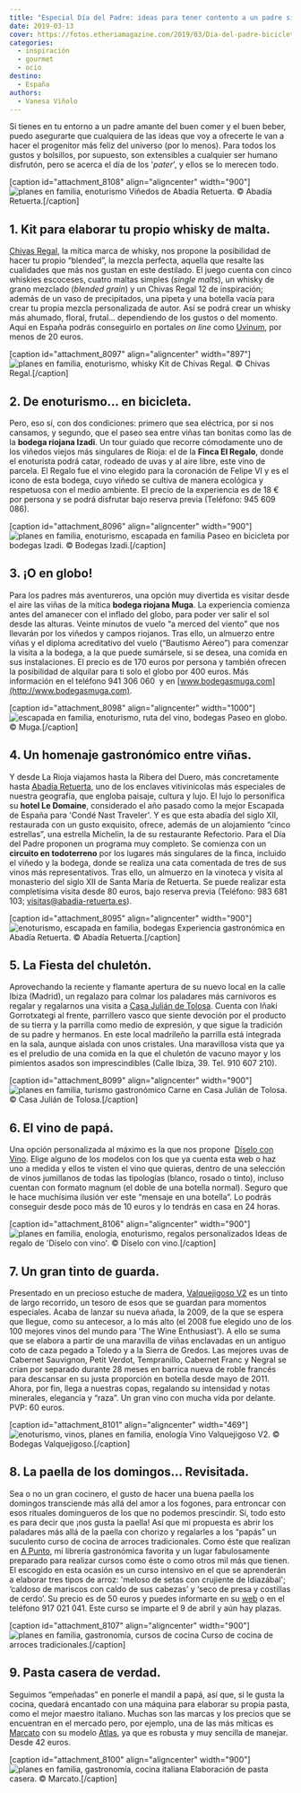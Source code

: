 ```yaml
---
title: "Especial Día del Padre: ideas para tener contento a un padre sibarita"
date: 2019-03-13
cover: https://fotos.etheriamagazine.com/2019/03/Dia-del-padre-bicicleta.jpg
categories: 
  - inspiración
  - gourmet
  - ocio
destino: 
  - España
authors: 
  - Vanesa Viñolo
---
```


Si tienes en tu entorno a un padre amante del buen comer y el buen beber, puedo 
asegurarte que cualquiera de las ideas que voy a ofrecerte le van a hacer el progenitor 
más feliz del universo (por lo menos). Para todos los gustos y bolsillos, por supuesto, 
son extensibles a cualquier ser humano disfrutón, pero se acerca el día de los 
'_pater_', y ellos se lo merecen todo. 

\[caption id="attachment\_8108" align="aligncenter" width="900"\]![planes en familia, enoturismo](https://fotos.etheriamagazine.com/2019/03/dia-del-padre-abadia-retuerta-vinedos.jpg "Viñedos de Abadía Retuerta.") Viñedos de Abadía Retuerta. © Abadía Retuerta.\[/caption\]

## 1\. Kit para elaborar tu propio whisky de malta.

[Chivas Regal](https://youtu.be/oC6ordO7fms), la mítica marca de whisky, nos propone la posibilidad de hacer tu propio “blended”, la mezcla perfecta, aquella que resalte las cualidades que más nos gustan en este destilado. El juego cuenta con cinco whiskies escoceses, cuatro maltas simples (_single malts_), un whisky de grano mezclado (_blended grain_) y un Chivas Regal 12 de inspiración; además de un vaso de precipitados, una pipeta y una botella vacía para crear tu propia mezcla personalizada de autor. Así se podrá crear un whisky más ahumado, floral, frutal… dependiendo de los gustos o del momento. Aquí en España podrás conseguirlo en portales _on line_ como [Uvinum](https://www.uvinum.es/packs-de-regalo/chivas-regal-whisky-blending-kit?utm_source=home&utm_medium=feature&utm_campaign=blending-kit-chivas), por menos de 20 euros.

\[caption id="attachment\_8097" align="aligncenter" width="897"\]![planes en familia, enoturismo, whisky](https://fotos.etheriamagazine.com/2019/03/dia-del-padre-chivas.jpg "Kit de Chivas Regal.") Kit de Chivas Regal. © Chivas Regal.\[/caption\]

## 2\. De enoturismo… en bicicleta.

Pero, eso sí, con dos condiciones: primero que sea eléctrica, por si nos cansamos, y segundo, que el paseo sea entre viñas tan bonitas como las de la **bodega riojana Izadi**. Un tour guiado que recorre cómodamente uno de los viñedos viejos más singulares de Rioja: el de la **Finca El Regalo**, donde el enoturista podrá catar, rodeado de uvas y al aire libre, este vino de parcela. El Regalo fue el vino elegido para la coronación de Felipe VI y es el icono de esta bodega, cuyo viñedo se cultiva de manera ecológica y respetuosa con el medio ambiente. El precio de la experiencia es de 18 € por persona y se podrá disfrutar bajo reserva previa (Teléfono: 945 609 086).

\[caption id="attachment\_8096" align="aligncenter" width="900"\]![planes en familia, enoturismo, escapada en familia](https://fotos.etheriamagazine.com/2019/03/Dia-del-padre-bicicleta.jpg "Paseo en bicicleta por bodegas Izadi.") Paseo en bicicleta por bodegas Izadi. © Bodegas Izadi.\[/caption\]

## 3\. ¡O en globo!

Para los padres más aventureros, una opción muy divertida es visitar desde el aire las viñas de la mítica **bodega riojana Muga**. La experiencia comienza antes del amanecer con el inflado del globo, para poder ver salir el sol desde las alturas. Veinte minutos de vuelo “a merced del viento” que nos llevarán por los viñedos y campos riojanos. Tras ello, un almuerzo entre viñas y el diploma acreditativo del vuelo (“Bautismo Aéreo”) para comenzar la visita a la bodega, a la que puede sumársele, si se desea, una comida en sus instalaciones. El precio es de 170 euros por persona y también ofrecen la posibilidad de alquilar para ti solo el globo por 400 euros. Más información en el teléfono 941 306 060  y en [www.bodegasmuga.com](http://www.bodegasmuga.com).

\[caption id="attachment\_8098" align="aligncenter" width="1000"\]![escapada en familia, enoturismo, ruta del vino, bodegas](https://fotos.etheriamagazine.com/2019/03/dia-del-padre-globo-muga-nubes.jpg "Paseo en globo.") Paseo en globo. © Muga.\[/caption\]

## 4\. Un homenaje gastronómico entre viñas.

Y desde La Rioja viajamos hasta la Ribera del Duero, más concretamente hasta [Abadía Retuerta](https://www.abadia-retuerta.com), uno de los enclaves vitivinícolas más especiales de nuestra geografía, que engloba paisaje, cultura y lujo. El lujo lo personifica su **hotel Le Domaine**, considerado el año pasado como la mejor Escapada de España para 'Condé Nast Traveler'. Y es que esta abadía del siglo XII, restaurada con un gusto exquisito, ofrece, además de un alojamiento “cinco estrellas”, una estrella Michelin, la de su restaurante Refectorio. Para el Día del Padre proponen un programa muy completo. Se comienza con un **circuito en todoterreno** por los lugares más singulares de la finca, incluido el viñedo y la bodega, donde se realiza una cata comentada de tres de sus vinos más representativos. Tras ello, un almuerzo en la vinoteca y visita al monasterio del siglo XII de Santa María de Retuerta. Se puede realizar esta completísima visita desde 80 euros, bajo reserva previa (Teléfono: 983 681 103; visitas@abadia-retuerta.es).

\[caption id="attachment\_8095" align="aligncenter" width="900"\]![enoturismo, escapada en familia, bodegas](https://fotos.etheriamagazine.com/2019/03/dia-del-padre-abadia-retuerta.jpg "Experiencia gastronómica en Abadía Retuerta.") Experiencia gastronómica en Abadía Retuerta. © Abadía Retuerta.\[/caption\]

## 5\. La Fiesta del chuletón.

Aprovechando la reciente y flamante apertura de su nuevo local en la calle Ibiza (Madrid), un regalazo para colmar los paladares más carnívoros es regalar y regalarnos una visita a [Casa Julián de Tolosa](https://ibiza.juliandetolosa.com). Cuenta con Iñaki Gorrotxategi al frente, parrillero vasco que siente devoción por el producto de su tierra y la parrilla como medio de expresión, y que sigue la tradición de su padre y hermanos. En este local madrileño la parrilla está integrada en la sala, aunque aislada con unos cristales. Una maravillosa vista que ya es el preludio de una comida en la que el chuletón de vacuno mayor y los pimientos asados son imprescindibles (Calle Ibiza, 39. Tel. 910 607 210).

\[caption id="attachment\_8099" align="aligncenter" width="900"\]![planes en familia, turismo gastronómico](https://fotos.etheriamagazine.com/2019/03/Dia-del-padre-juan-tolosa.jpg "Carne en Casa Julián de Tolosa.") Carne en Casa Julián de Tolosa. © Casa Julián de Tolosa.\[/caption\]

## 6\. El vino de papá.

Una opción personalizada al máximo es la que nos propone  [Díselo con Vino](https://diseloconvino.com). Elige alguno de los modelos con los que ya cuenta esta web o haz uno a medida y ellos te visten el vino que quieras, dentro de una selección de vinos jumillanos de todas las tipologías (blanco, rosado o tinto), incluso cuentan con formato magnum (el doble de una botella normal). Seguro que le hace muchísima ilusión ver este “mensaje en una botella”. Lo podrás conseguir desde poco más de 10 euros y lo tendrás en casa en 24 horas.

\[caption id="attachment\_8106" align="aligncenter" width="900"\]![planes en familia, enología, enoturismo, regalos personalizados](https://fotos.etheriamagazine.com/2019/03/dia-del-padre-diselo-con-vino.jpg "Ideas de regalo de 'Díselo con vino'.") Ideas de regalo de 'Díselo con vino'. © Díselo con vino.\[/caption\]

## 7\. Un gran tinto de guarda.

Presentado en un precioso estuche de madera, [Valquejigoso V2](https://valquejigoso.com/es/los-vinos#v2) es un tinto de largo recorrido, un tesoro de esos que se guardan para momentos especiales. Acaba de lanzar su nueva añada, la 2009, de la que se espera que llegue, como su antecesor, a lo más alto (el 2008 fue elegido uno de los 100 mejores vinos del mundo para 'The Wine Enthusiast'). A ello se suma que se elabora a partir de una maravilla de viñas enclavadas en un antiguo coto de caza pegado a Toledo y a la Sierra de Gredos. Las mejores uvas de Cabernet Sauvignon, Petit Verdot, Tempranillo, Cabernet Franc y Negral se crían por separado durante 28 meses en barrica nueva de roble francés para descansar en su justa proporción en botella desde mayo de 2011. Ahora, por fin, llega a nuestras copas, regalando su intensidad y notas minerales, elegancia y “raza”. Un gran vino con mucha vida por delante. PVP: 60 euros.

\[caption id="attachment\_8101" align="aligncenter" width="469"\]![enoturismo, vinos, planes en familia, enología](https://fotos.etheriamagazine.com/2019/03/dia-del-padre-Valquejigoso-V2.jpg "Vino Valquejigoso V2.") Vino Valquejigoso V2. © Bodegas Valquejigoso.\[/caption\]

## 8\. La paella de los domingos… Revisitada.

Sea o no un gran cocinero, el gusto de hacer una buena paella los domingos transciende más allá del amor a los fogones, para entroncar con esos rituales domingueros de los que no podemos prescindir. Sí, todo esto es para decir que ¡nos gusta la paella! Así que mi propuesta es abrir los paladares más allá de la paella con chorizo y regalarles a los “papás” un suculento curso de cocina de arroces tradicionales. Como éste que realizan en [A Punto](http://apuntolibreria.com), mi librería gastronómica favorita y un lugar fabulosamente preparado para realizar cursos como éste o como otros mil más que tienen. El escogido en esta ocasión es un curso intensivo en el que se aprenderán a elaborar tres tipos de arroz: 'meloso de setas con crujiente de Idiazábal'; ‘caldoso de mariscos con caldo de sus cabezas’ y ‘seco de presa y costillas de cerdo’. Su precio es de 50 euros y puedes informarte en su [web](http://apuntolibreria.com/cursos-de-arroces/13529-curso-de-arroces-tradicionales-09-04-2019.html) o en el teléfono 917 021 041. Este curso se imparte el 9 de abril y aún hay plazas.

\[caption id="attachment\_8107" align="aligncenter" width="900"\]![planes en familia, gastronomía, cursos de cocina](https://fotos.etheriamagazine.com/2019/03/dia-del-padre-curso-paella.jpg "Paella.") Curso de cocina de arroces tradicionales.\[/caption\]

## 9\. Pasta casera de verdad.

Seguimos “empeñadas” en ponerle el mandil a papá, así que, si le gusta la cocina, quedará encantado con una máquina para elaborar su propia pasta, como el mejor maestro italiano. Muchas son las marcas y los precios que se encuentran en el mercado pero, por ejemplo, una de las más míticas es [Marcato](https://www.marcato.it/es) con su modelo [Atlas](https://www.marcato.it/es/producto/maquinas-manuales/atlas-150), ya que es robusta y muy sencilla de manejar. Desde 42 euros.

\[caption id="attachment\_8100" align="aligncenter" width="900"\]![planes en familia, gastronomía, cocina italiana](https://fotos.etheriamagazine.com/2019/03/dia-del-padre-pasta-casera.jpg "Elaboración de pasta casera.") Elaboración de pasta casera. © Marcato.\[/caption\]
